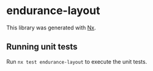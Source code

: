 # endurance-layout

This library was generated with [Nx](https://nx.dev).

## Running unit tests

Run `nx test endurance-layout` to execute the unit tests.
